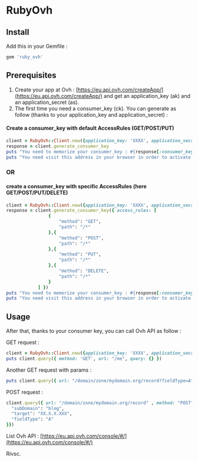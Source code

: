 # RubyOvh

## Install

Add this in your Gemfile :

```ruby
gem 'ruby_ovh'
```

## Prerequisites

1. Create your app at Ovh : [https://eu.api.ovh.com/createApp/](https://eu.api.ovh.com/createApp/) and get an application_key (ak) and an application_secret (as).
2. The first time you need a consumer_key (ck). You can generate as follow (thanks to your application_key and application_secret) :

#### Create a consumer_key with default AccessRules (GET/POST/PUT)

```ruby
client = RubyOvh::Client.new({application_key: 'XXXX', application_secret: 'YYYY' })
response = client.generate_consumer_key
puts "You need to memorize your consumer_key : #{response[:consumer_key]}"
puts "You need visit this address in your browser in order to activate your consumer key #{response[:validation_url]}"
```

### OR

#### create a consumer_key with specific AccessRules (here GET/POST/PUT/DELETE)

```ruby
client = RubyOvh::Client.new({application_key: 'XXXX', application_secret: 'YYYY' })
response = client.generate_consumer_key({ access_rules: [
                {
                    "method": "GET",
                    "path": "/*"
                },{
                    "method": "POST",
                    "path": "/*"
                },{
                    "method": "PUT",
                    "path": "/*"
                },{
                    "method": "DELETE",
                    "path": "/*"
                }
            ] })
puts "You need to memorize your consumer_key : #{response[:consumer_key]}"
puts "You need visit this address in your browser in order to activate your consumer key #{response[:validation_url]}"
```

## Usage

After that, thanks to your consumer key, you can call Ovh API as follow :

GET request :

```ruby
client = RubyOvh::Client.new({application_key: 'XXXX', application_secret: 'YYYY', consumer_key: 'ZZZZZ' })
puts client.query({ method: 'GET', url: "/me", query: {} })
```

Another GET request with params :

```ruby
puts client.query({ url: "/domain/zone/mydomain.org/record?fieldType=A" , method: "GET", query: {} })
```

POST request :

```ruby
client.query({ url: "/domain/zone/mydomain.org/record" , method: "POST", query: {
  "subDomain": "blog",
  "target": "XX.X.X.XXX",
  "fieldType": "A"
}})
```

List Ovh API : [https://eu.api.ovh.com/console/#/](https://eu.api.ovh.com/console/#/)

Rivsc.

